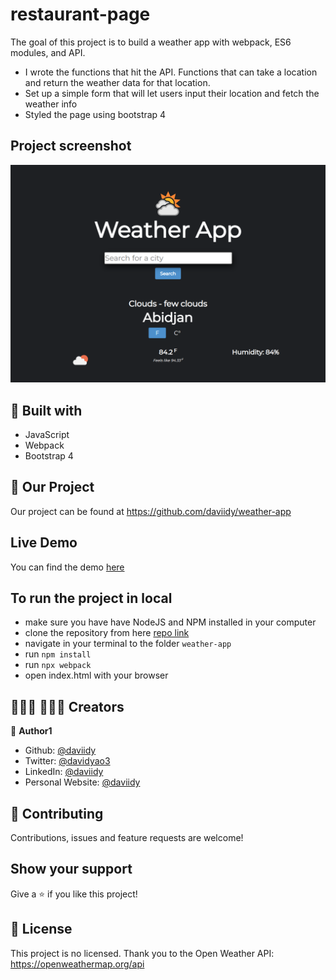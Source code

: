 # restaurant-page
The goal of this project is to build a weather app with webpack, ES6 modules, and API.

- I wrote the functions that hit the API. Functions that can take a location and return the weather data for that location.
- Set up a simple form that will let users input their location and fetch the weather info
- Styled the page using bootstrap 4

## Project screenshot
![screenshot](./screenshot.png)

## 🔨 Built with

- JavaScript
- Webpack
- Bootstrap 4

## 🚀 Our Project

Our project can be found at https://github.com/daviidy/weather-app

## Live Demo

You can find the demo [here](https://github.com/daviidy/weather-app)


## To run the project in local

- make sure you have have NodeJS and NPM installed in your computer
- clone the repository from here [repo link](https://github.com/daviidy/weather-app)
- navigate in your terminal to the folder `weather-app`
- run `npm install`
- run `npx webpack`
- open index.html with your browser

## 👨🏽‍💻 👨🏿‍💻 Creators

👤 **Author1**

- Github: [@daviidy](https://github.com/daviidy)
- Twitter: [@davidyao3](https://twitter.com/DavidYao3)
- LinkedIn: [@daviidy](https://www.linkedin.com/in/david-yao-6bb95299/)
- Personal Website: [@daviidy](http://david-yao.com/en/portfolio.html)


## 🤝 Contributing

Contributions, issues and feature requests are welcome!

## Show your support

Give a ⭐️ if you like this project!

## 📝 License

This project is no licensed.
Thank you to the Open Weather API: https://openweathermap.org/api
